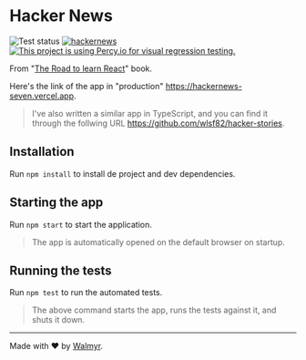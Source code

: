 # Hacker News

![Test status](https://github.com/wlsf82/hackernews/actions/workflows/ci-cd.yml/badge.svg) [![hackernews](https://img.shields.io/endpoint?url=https://dashboard.cypress.io/badge/simple/263jf8&style=flat&logo=cypress)](https://dashboard.cypress.io/projects/263jf8/runs) [![This project is using Percy.io for visual regression testing.](https://percy.io/static/images/percy-badge.svg)](https://percy.io/Walmyr-Filho/visual-component-testing)

From "[The Road to learn React](https://leanpub.com/the-road-to-learn-react)" book.

Here's the link of the app in "production" https://hackernews-seven.vercel.app.

> I've also written a similar app in TypeScript, and you can find it through the follwing URL https://github.com/wlsf82/hacker-stories.

## Installation

Run `npm install` to install de project and dev dependencies.

## Starting the app

Run `npm start` to start the application.

> The app is automatically opened on the default browser on startup.

## Running the tests

Run `npm test` to run the automated tests.

> The above command starts the app, runs the tests against it, and shuts it down.

___

Made with ❤️ by [Walmyr](https://walmyr.dev).
